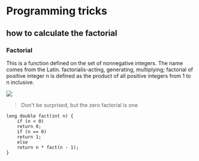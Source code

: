 # Programming tricks #
## how to calculate the factorial ##
### Factorial ###
This is a function defined on the set of nonnegative integers. The name comes from the Latin. factorialis-acting, generating, multiplying; factorial of positive integer n is defined as the product of all positive integers from 1 to n inclusive.

![](https://pp.userapi.com/c841023/v841023943/75e44/km1D49dsqYw.jpg)

> Don't be surprised, but the zero factorial is one

    long double fact(int n) {
    	if (n < 0)
    	return 0;
    	if (n == 0)
    	return 1;
    	else
    	return n * fact(n - 1);
    }
